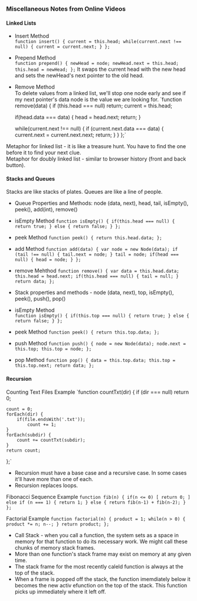 ### Miscellaneous Notes from Online Videos 

#### Linked Lists  
* Insert Method  
`function insert() {
    current = this.head;
    while(current.next !== null) {
        current = current.next;
    }
};`

* Prepend Method  
`function prepend() {
    newHead = node;
    newHead.next = this.head;
    this.head = newHead;
};`
It swaps the current head with the new head and sets the newHead's next pointer to the old head.

* Remove Method  
To delete values from a linked list, we'll stop one node early and see if my next pointer's data node is the value we are looking for.
`function remove(data) {
    if (this.head === null) 
        return;
    current = this.head;

    if(head.data === data) {
        head = head.next;
        return;
    }

    while(current.next !== null) {
        if (current.next.data === data) {
            current.next = current.next.next;
            return;
        }
    }
};`

Metaphor for linked list - it is like a treasure hunt. You have to find the one before it to find your next clue.  
Metaphor for doubly linked list - similar to browser history (front and back button).  

#### Stacks and Queues
Stacks are like stacks of plates.
Queues are like a line of people.

* Queue Properties and Methods: node (data, next), head, tail, isEmpty(), peek(), add(int), remove()

* isEmpty Method 
`function isEmpty() {
    if(this.head === null) {
        return true;
    } else {
        return false;
    }
};`

* peek Method
`function peek() {
    return this.head.data;
};`

* add Method
`function add(data) {
    var node = new Node(data);
    if (tail !== null) {
        tail.next = node;
    }
    tail = node;
    if(head === null) {
        head = node;
    }
};`

* remove Mehthod
`function remove() {
    var data = this.head.data;
    this.head = head.next;
    if(this.head === null) {
        tail = null;
    }
    return data;
};`

* Stack properties and methods - node (data, next), top, isEmpty(), peek(), push(), pop()

* isEmpty Method  
`function isEmpty() {
    if(this.top === null) {
        return true;
    } else {
        return false;
    }
};`

* peek Method
`function peek() {
    return this.top.data;
};`

* push Method
`function push() {
    node = new Node(data);
    node.next = this.top;
    this.top = node;
};`

* pop Method
`function pop() {
    data = this.top.data;
    this.top = this.top.next;
    return data;
};`

#### Recursion  
Counting Text Files Example
`function countTxt(dir) {
    if (dir === null) 
        return 0;
    
    count = 0;
    forEach(dir) {
        if(file.endsWith('.txt'));
            count += 1;
    }
    forEach(subdir) {
        count += countTxt(subdir);
    }
    return count;
};`

* Recursion must have a base case and a recursive case. In some cases it'll have more than one of each.
* Recursion replaces loops.

Fibonacci Sequence Example
`function fib(n) {
    if(n <= 0) [
        return 0;
    ] else if (n === 1) {
        return 1;
    } else {
        return fib(n-1) + fib(n-2);
    }
};`

Factorial Example
`function factorial(n) {
    product = 1;
    while(n > 0) {
        product *= n;
        n--;
    }
    return product;
};`

* Call Stack - when you call a function, the system sets as a space in memory for that function to do its necessary work. We might call these chunks of memory stack frames.
* More than one function's stack frame may exist on memory at any given time.
* The stack frame for the most recently caleld function is always at the top of the stack.
* When a frame is popped off the stack, the function imemdiately below it becomes the new activ efunction on the top of the stack. This function picks up immediately where it left off.